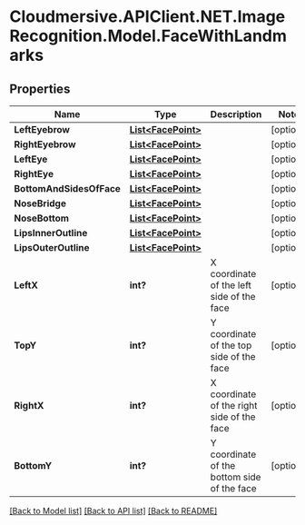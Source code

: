 # Cloudmersive.APIClient.NET.ImageRecognition.Model.FaceWithLandmarks
## Properties

Name | Type | Description | Notes
------------ | ------------- | ------------- | -------------
**LeftEyebrow** | [**List&lt;FacePoint&gt;**](FacePoint.md) |  | [optional] 
**RightEyebrow** | [**List&lt;FacePoint&gt;**](FacePoint.md) |  | [optional] 
**LeftEye** | [**List&lt;FacePoint&gt;**](FacePoint.md) |  | [optional] 
**RightEye** | [**List&lt;FacePoint&gt;**](FacePoint.md) |  | [optional] 
**BottomAndSidesOfFace** | [**List&lt;FacePoint&gt;**](FacePoint.md) |  | [optional] 
**NoseBridge** | [**List&lt;FacePoint&gt;**](FacePoint.md) |  | [optional] 
**NoseBottom** | [**List&lt;FacePoint&gt;**](FacePoint.md) |  | [optional] 
**LipsInnerOutline** | [**List&lt;FacePoint&gt;**](FacePoint.md) |  | [optional] 
**LipsOuterOutline** | [**List&lt;FacePoint&gt;**](FacePoint.md) |  | [optional] 
**LeftX** | **int?** | X coordinate of the left side of the face | [optional] 
**TopY** | **int?** | Y coordinate of the top side of the face | [optional] 
**RightX** | **int?** | X coordinate of the right side of the face | [optional] 
**BottomY** | **int?** | Y coordinate of the bottom side of the face | [optional] 

[[Back to Model list]](../README.md#documentation-for-models) [[Back to API list]](../README.md#documentation-for-api-endpoints) [[Back to README]](../README.md)

